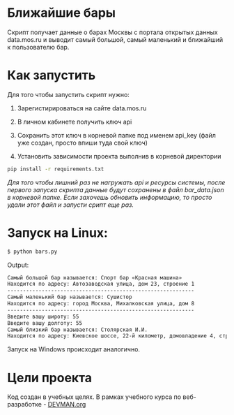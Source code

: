 # Ближайшие бары

Скрипт получает данные о барах Москвы с портала открытых данных data.mos.ru и выводит самый большой, самый маленький и ближайший к пользователю бар.

# Как запустить

Для того чтобы запустить скрипт нужно:
1) Зарегистирироваться на сайте data.mos.ru

2) В личном кабинете получить ключ api

3) Сохранить этот ключ в корневой папке под именем api_key
(файл уже создан, просто впиши туда свой ключ)

4) Установить зависимости проекта выполнив в корневой директории

```bash
pip install -r requirements.txt
```

*Для того чтобы лишний раз не нагружать api и ресурсы системы, после первого запуска скрипта данные будут сохранены в файл bar_data.json в корневой папке.
Если захочешь обновить информацию, то просто удали этот файл и запусти срипт еще раз.*

# Запуск на Linux:

```bash
$ python bars.py
```

Output:

```bash
Самый большой бар называется: Спорт бар «Красная машина»
Находится по адресу: Автозаводская улица, дом 23, строение 1
------------------------------------------------------------
Самый маленький бар называется: Сушистор
Находится по адресу: город Москва, Михалковская улица, дом 8
------------------------------------------------------------
Введите вашу широту: 55
Введите вашу долготу: 55
Самый близкий бар называется: Столярская И.И.
Находится по адресу: Киевское шоссе, 22-й километр, домовладение 4, строение 2
```

Запуск на Windows происходит аналогично.

# Цели проекта

Код создан в учебных целях. В рамках учебного курса по веб-разработке - [DEVMAN.org](https://devman.org)
